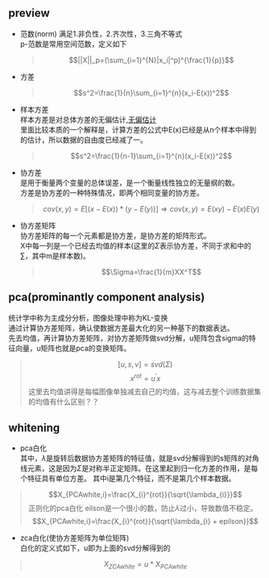 ## preview
- 范数(norm)
    满足1.非负性，2.齐次性，3.三角不等式  
    p-范数是常用空间范数，定义如下  
    > $$||X||_p=(\sum_{i=1}^{N}|x_i|^p)^{\frac{1}{p}}$$
- 方差  
    > $$s^2=\frac{1}{n}\sum_{i=1}^{n}(x_i-E(x))^2$$
- 样本方差  
    样本方差是对总体方差的无偏估计,[无偏估计](https://www.zhihu.com/question/20099757)  
    里面比较本质的一个解释是，计算方差的公式中E(x)已经是从n个样本中得到的估计，所以数据的自由度已经减了一。
    > $$s^2=\frac{1}{n-1}\sum_{i=1}^{n}(x_i-E(x))^2$$
    
- 协方差  
    是用于衡量两个变量的总体误差，是一个衡量线性独立的无量纲的数。  
    方差是协方差的一种特殊情况，即两个相同变量的协方差。  
    > $$cov(x,y)=E[(x-E(x))*(y-E(y))] \Rightarrow cov(x,y)=E(xy)-E(x)E(y)$$
- 协方差矩阵  
    协方差矩阵的每一个元素都是协方差，是协方差的矩阵形式。  
    X中每一列是一个已经去均值的样本(这里的$\Sigma$表示协方差，不同于求和中的$\sum$，其中m是样本数)。
    > $$\Sigma=\frac{1}{m}XX^T$$

## pca(prominantly component analysis)
统计学中称为主成分分析，图像处理中称为KL-变换    
通过计算协方差矩阵，确认使数据方差最大化的另一种基下的数据表达。  
先去均值，再计算协方差矩阵，对协方差矩阵做svd分解，u矩阵包含sigma的特征向量，u矩阵也就是pca的变换矩阵。
> $$[u,s,v] = svd(\Sigma)$$
> $$x^{rot}=u^{'}x$$
这里去均值讲得是每幅图像单独减去自己的均值，这与减去整个训练数据集的均值有什么区别？？

## whitening
- pca白化  
其中，$\lambda$是旋转后数据协方差矩阵的特征值，就是svd分解得到的s矩阵的对角线元素，这是因为$\Sigma$是对称半正定矩阵。在这里起到归一化方差的作用，是每个特征具有单位方差。
其中i是第几个特征，而不是第几个样本数据。
> $$X_{PCAwhite,i}=\frac{X_{i}^{rot}}{\sqrt{\lambda_{i}}}$$
正则化的pca白化
eilson是一个很小的数，防止$\lambda$过小，导致数值不稳定。
> $$X_{PCAwhite,i}=\frac{X_{i}^{rot}}{\sqrt{\lambda_{i} + epilson}}$$

- zca白化(使协方差矩阵为单位矩阵)  
白化的定义式如下，u即为上面的svd分解得到的
> $$X_{ZCAwhite}=u*X_{PCAwhite}$$

